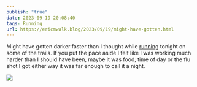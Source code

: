 ```yaml
---
publish: "true"
date: 2023-09-19 20:08:40
tags: Running
url: https://ericmwalk.blog/2023/09/19/might-have-gotten.html
---
```


Might have gotten darker faster than I thought while [running](https://strava.com/activities/9883462558)  tonight on some of the trails. If you put the pace aside I felt like I was working much harder than I should have been, maybe it was food, time of day or the flu shot I got either way it was far enough to call it a night.

![](https://ericmwalk.blog/uploads/2023/0ad0ff1c-5ea1-4bee-b5c3-fac32e83d706.jpg)